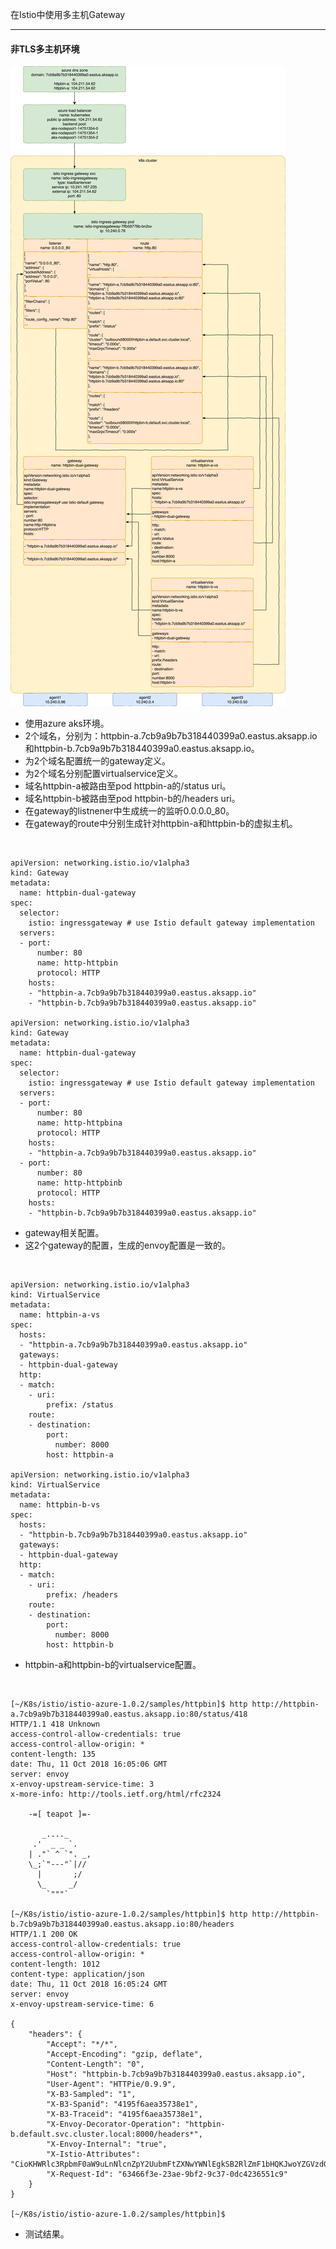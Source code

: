 在Istio中使用多主机Gateway

***

#### 非TLS多主机环境

![gateway-multiple-hosts-in-istio](./images/gateway-multiple-hosts-in-istio.png)

- 使用azure aks环境。
- 2个域名，分别为：httpbin-a.7cb9a9b7b318440399a0.eastus.aksapp.io和httpbin-b.7cb9a9b7b318440399a0.eastus.aksapp.io。
- 为2个域名配置统一的gateway定义。
- 为2个域名分别配置virtualservice定义。
- 域名httpbin-a被路由至pod httpbin-a的/status uri。
- 域名httpbin-b被路由至pod httpbin-b的/headers uri。
- 在gateway的listnener中生成统一的监听0.0.0.0_80。
- 在gateway的route中分别生成针对httpbin-a和httpbin-b的虚拟主机。

<br/>

```
apiVersion: networking.istio.io/v1alpha3
kind: Gateway
metadata:
  name: httpbin-dual-gateway
spec:
  selector:
    istio: ingressgateway # use Istio default gateway implementation
  servers:
  - port:
      number: 80
      name: http-httpbin
      protocol: HTTP
    hosts:
    - "httpbin-a.7cb9a9b7b318440399a0.eastus.aksapp.io"
    - "httpbin-b.7cb9a9b7b318440399a0.eastus.aksapp.io"

apiVersion: networking.istio.io/v1alpha3
kind: Gateway
metadata:
  name: httpbin-dual-gateway
spec:
  selector:
    istio: ingressgateway # use Istio default gateway implementation
  servers:
  - port:
      number: 80
      name: http-httpbina
      protocol: HTTP
    hosts:
    - "httpbin-a.7cb9a9b7b318440399a0.eastus.aksapp.io"
  - port:
      number: 80
      name: http-httpbinb
      protocol: HTTP
    hosts:
    - "httpbin-b.7cb9a9b7b318440399a0.eastus.aksapp.io"
```

- gateway相关配置。
- 这2个gateway的配置，生成的envoy配置是一致的。

<br/>

```
apiVersion: networking.istio.io/v1alpha3
kind: VirtualService
metadata:
  name: httpbin-a-vs
spec:
  hosts:
  - "httpbin-a.7cb9a9b7b318440399a0.eastus.aksapp.io"
  gateways:
  - httpbin-dual-gateway
  http:
  - match:
    - uri:
        prefix: /status
    route:
    - destination:
        port:
          number: 8000
        host: httpbin-a

apiVersion: networking.istio.io/v1alpha3
kind: VirtualService
metadata:
  name: httpbin-b-vs
spec:
  hosts:
  - "httpbin-b.7cb9a9b7b318440399a0.eastus.aksapp.io"
  gateways:
  - httpbin-dual-gateway
  http:
  - match:
    - uri:
        prefix: /headers
    route:
    - destination:
        port:
          number: 8000
        host: httpbin-b
```

- httpbin-a和httpbin-b的virtualservice配置。

<br/>

```
[~/K8s/istio/istio-azure-1.0.2/samples/httpbin]$ http http://httpbin-a.7cb9a9b7b318440399a0.eastus.aksapp.io:80/status/418
HTTP/1.1 418 Unknown
access-control-allow-credentials: true
access-control-allow-origin: *
content-length: 135
date: Thu, 11 Oct 2018 16:05:06 GMT
server: envoy
x-envoy-upstream-service-time: 3
x-more-info: http://tools.ietf.org/html/rfc2324

    -=[ teapot ]=-

       _...._
     .'  _ _ `.
    | ."` ^ `". _,
    \_;`"---"`|//
      |       ;/
      \_     _/
        `"""`

[~/K8s/istio/istio-azure-1.0.2/samples/httpbin]$ http http://httpbin-b.7cb9a9b7b318440399a0.eastus.aksapp.io:80/headers
HTTP/1.1 200 OK
access-control-allow-credentials: true
access-control-allow-origin: *
content-length: 1012
content-type: application/json
date: Thu, 11 Oct 2018 16:05:24 GMT
server: envoy
x-envoy-upstream-service-time: 6

{
    "headers": {
        "Accept": "*/*",
        "Accept-Encoding": "gzip, deflate",
        "Content-Length": "0",
        "Host": "httpbin-b.7cb9a9b7b318440399a0.eastus.aksapp.io",
        "User-Agent": "HTTPie/0.9.9",
        "X-B3-Sampled": "1",
        "X-B3-Spanid": "4195f6aea35738e1",
        "X-B3-Traceid": "4195f6aea35738e1",
        "X-Envoy-Decorator-Operation": "httpbin-b.default.svc.cluster.local:8000/headers*",
        "X-Envoy-Internal": "true",
        "X-Istio-Attributes": "CioKHWRlc3RpbmF0aW9uLnNlcnZpY2UubmFtZXNwYWNlEgkSB2RlZmF1bHQKJwoYZGVzdGluYXRpb24uc2VydmljZS5uYW1lEgsSCWh0dHBiaW4tYgo8ChNkZXN0aW5hdGlvbi5zZXJ2aWNlEiUSI2h0dHBiaW4tYi5kZWZhdWx0LnN2Yy5jbHVzdGVyLmxvY2FsCk8KCnNvdXJjZS51aWQSQRI/a3ViZXJuZXRlczovL2lzdGlvLWluZ3Jlc3NnYXRld2F5LTdmZmI1OTc3NmItYm4yc3YuaXN0aW8tc3lzdGVtCj8KF2Rlc3RpbmF0aW9uLnNlcnZpY2UudWlkEiQSImlzdGlvOi8vZGVmYXVsdC9zZXJ2aWNlcy9odHRwYmluLWIKQQoYZGVzdGluYXRpb24uc2VydmljZS5ob3N0EiUSI2h0dHBiaW4tYi5kZWZhdWx0LnN2Yy5jbHVzdGVyLmxvY2Fs",
        "X-Request-Id": "63466f3e-23ae-9bf2-9c37-0dc4236551c9"
    }
}

[~/K8s/istio/istio-azure-1.0.2/samples/httpbin]$
```

- 测试结果。